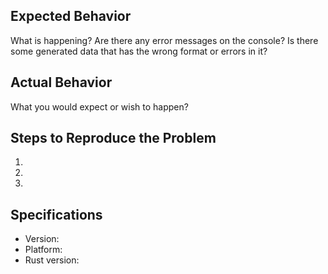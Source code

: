 ## Expected Behavior

What is happening? Are there any error messages on the console?
Is there some generated data that has the wrong format or errors in it?

## Actual Behavior

What you would expect or wish to happen?


## Steps to Reproduce the Problem

  1.
  1.
  1.

## Specifications

  - Version:
  - Platform:
  - Rust version:
